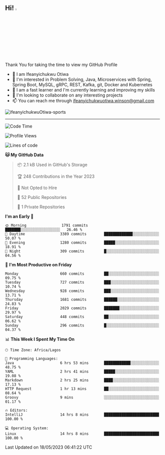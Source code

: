 <!-- BLOG-POST-LIST:START --><!-- BLOG-POST-LIST:END -->

## Hi! <img src="https://media.giphy.com/media/hvRJCLFzcasrR4ia7z/giphy.gif" width="4%"> 

Thank You for taking the time to view my GitHub Profile

- 👋 I am Ifeanyichukwu Otiwa
- 👀 I'm interested in Problem Solving, Java, Microservices with Spring, Spring Boot, MySQL, gRPC, REST, Kafka, git, Docker and Kubernetes
- 🌱 I am a fast learner and I'm currently learning and improving my skills
- 💞️ I'm looking to collaborate on any interesting projects
- 📫 You can reach me through ifeanyichukwuotiwa.winson@gmail.com

<p align="left" marginTop="10px"> <img src="https://komarev.com/ghpvc/?username=ifeanyichukwuOtiwa-sports&label=Profile%20views&color=0e75b6&style=for-the-badge" alt="ifeanyichukwuOtiwa-sports" /> </p>

***

<!--START_SECTION:waka-->
![Code Time](http://img.shields.io/badge/Code%20Time-1%2C377%20hrs%2036%20mins-blue)

![Profile Views](http://img.shields.io/badge/Profile%20Views-0-blue)

![Lines of code](https://img.shields.io/badge/From%20Hello%20World%20I%27ve%20Written-2.3%20million%20lines%20of%20code-blue)

**🐱 My GitHub Data** 

> 📦 2.1 kB Used in GitHub's Storage 
 > 
> 🏆 248 Contributions in the Year 2023
 > 
> 🚫 Not Opted to Hire
 > 
> 📜 52 Public Repositories 
 > 
> 🔑 1 Private Repositories 
 > 
**I'm an Early 🐤** 

```text
🌞 Morning                1791 commits        ███████░░░░░░░░░░░░░░░░░░   26.46 % 
🌆 Daytime                3389 commits        █████████████░░░░░░░░░░░░   50.07 % 
🌃 Evening                1280 commits        █████░░░░░░░░░░░░░░░░░░░░   18.91 % 
🌙 Night                  309 commits         █░░░░░░░░░░░░░░░░░░░░░░░░   04.56 % 
```
📅 **I'm Most Productive on Friday** 

```text
Monday                   660 commits         ██░░░░░░░░░░░░░░░░░░░░░░░   09.75 % 
Tuesday                  727 commits         ███░░░░░░░░░░░░░░░░░░░░░░   10.74 % 
Wednesday                928 commits         ███░░░░░░░░░░░░░░░░░░░░░░   13.71 % 
Thursday                 1681 commits        ██████░░░░░░░░░░░░░░░░░░░   24.83 % 
Friday                   2029 commits        ███████░░░░░░░░░░░░░░░░░░   29.97 % 
Saturday                 448 commits         ██░░░░░░░░░░░░░░░░░░░░░░░   06.62 % 
Sunday                   296 commits         █░░░░░░░░░░░░░░░░░░░░░░░░   04.37 % 
```


📊 **This Week I Spent My Time On** 

```text
🕑︎ Time Zone: Africa/Lagos

💬 Programming Languages: 
Java                     6 hrs 53 mins       ████████████░░░░░░░░░░░░░   48.75 % 
YAML                     2 hrs 41 mins       █████░░░░░░░░░░░░░░░░░░░░   19.08 % 
Markdown                 2 hrs 25 mins       ████░░░░░░░░░░░░░░░░░░░░░   17.13 % 
HTTP Request             1 hr 13 mins        ██░░░░░░░░░░░░░░░░░░░░░░░   08.64 % 
Groovy                   9 mins              ░░░░░░░░░░░░░░░░░░░░░░░░░   01.17 % 

🔥 Editors: 
IntelliJ                 14 hrs 8 mins       █████████████████████████   100.00 % 

💻 Operating System: 
Linux                    14 hrs 8 mins       █████████████████████████   100.00 % 
```


 Last Updated on 18/05/2023 06:41:22 UTC
<!--END_SECTION:waka-->

<!--
<p align="center">
![trophy](https://github-profile-trophy.vercel.app/?username=ifeanyichukwuOtiwa-sports&theme=onedark) (https://github.com/ryo-ma/github-profile-trophy)
</p>
-->

<!---
ifeanyi-otiwa/ifeanyi-otiwa is a ✨ special ✨ repository because its `README.md` (this file) appears on your GitHub profile.
You can click the Preview link to take a look at your changes.
--->
